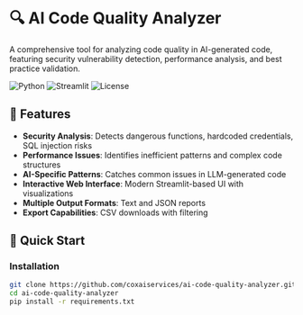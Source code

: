 # 🔍 AI Code Quality Analyzer

A comprehensive tool for analyzing code quality in AI-generated code, featuring security vulnerability detection, performance analysis, and best practice validation.

![Python](https://img.shields.io/badge/python-v3.8+-blue.svg)
![Streamlit](https://img.shields.io/badge/streamlit-v1.28+-red.svg)
![License](https://img.shields.io/badge/license-MIT-green.svg)

## 🌟 Features

- **Security Analysis**: Detects dangerous functions, hardcoded credentials, SQL injection risks
- **Performance Issues**: Identifies inefficient patterns and complex code structures
- **AI-Specific Patterns**: Catches common issues in LLM-generated code
- **Interactive Web Interface**: Modern Streamlit-based UI with visualizations
- **Multiple Output Formats**: Text and JSON reports
- **Export Capabilities**: CSV downloads with filtering

## 🚀 Quick Start

### Installation
```bash
git clone https://github.com/coxaiservices/ai-code-quality-analyzer.git
cd ai-code-quality-analyzer
pip install -r requirements.txt